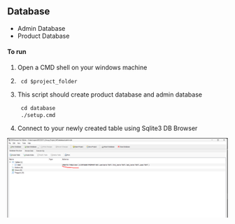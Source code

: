 ## Database

- Admin Database
- Product Database

#### To run
1. Open a CMD shell on your windows machine
2.
        cd $project_folder
3. This script should create product database and admin database

        cd database
        ./setup.cmd

5. Connect to your newly created table using Sqlite3 DB Browser
   
![Alt text](../documents/db_example.png)
